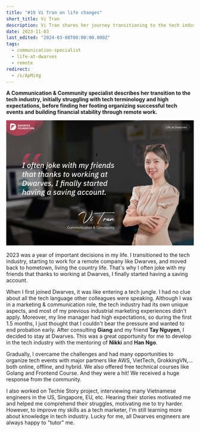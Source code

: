 ```yaml
---
title: "#19 Vi Tran on life changes"
short_title: Vi Tran
description: Vi Tran shares her journey transitioning to the tech industry at Dwarves, overcoming challenges in communication, and finding financial stability through remote work
date: 2023-11-03
last_edited: "2024-03-08T00:00:00.000Z"
tags:
  - communication-specialist
  - life-at-dwarves
  - remote
redirect:
  - /s/ApMiXg
---
```


**A Communication & Community specialist describes her transition to the tech industry, initially struggling with tech terminology and high expectations, before finding her footing organizing successful tech events and building financial stability through remote work.**

![Vi Tran - Communication & Community at Dwarves](assets/notion-image-1744012274247-13zbs.webp)

2023 was a year of important decisions in my life. I transitioned to the tech industry, starting to work for a remote company like Dwarves, and moved back to hometown, living the country life. That's why I often joke with my friends that thanks to working at Dwarves, I finally started having a saving account.

When I first joined Dwarves, it was like entering a tech jungle. I had no clue about all the tech language other colleagues were speaking. Although I was in a marketing & communication role, the tech industry had its own unique aspects, and most of my previous industrial marketing experiences didn't apply. Moreover, my line manager had high expectations, so during the first 1.5 months, I just thought that I couldn't bear the pressure and wanted to end probation early. After consulting **Giang** and my friend **Tay Nguyen**, I decided to stay at Dwarves. This was a great opportunity for me to develop in the tech industry with the mentoring of **Nikki** and **Han Ngo**.

Gradually, I overcame the challenges and had many opportunities to organize tech events with major partners like AWS, VietTech, GrokkingVN,... both online, offline, and hybrid. We also offered free technical courses like Golang and Frontend Course. And they were a hit! We received a huge response from the community.

I also worked on Techie Story project, interviewing many Vietnamese engineers in the US, Singapore, EU, etc. Hearing their stories motivated me and helped me comprehend their struggles, motivating me to try harder. However, to improve my skills as a tech marketer, I'm still learning more about knowledge in tech industry. Lucky for me, all Dwarves engineers are always happy to "tutor" me.
